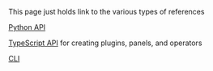 This page just holds link to the various types of references

[Python API](../api/index.html)

[TypeScript API](../ts_api/index.html) for creating plugins, panels, and operators

[CLI](../cli/index.md)